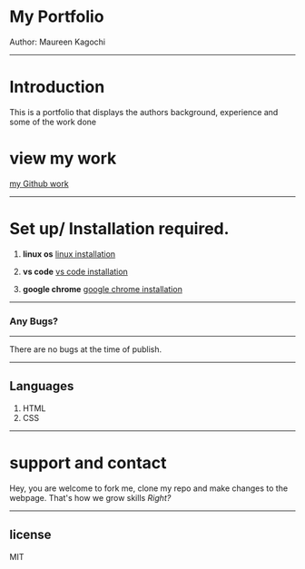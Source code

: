 # My Portfolio

Author: Maureen Kagochi

---

# Introduction

This is a portfolio that displays the authors background, experience and some of the work done

# view my work

[my Github work](https://github.com/kmaureen72/portfolio.git)

---

# Set up/ Installation required.

1. **linux os**
   [linux installation](https://ubuntu.com/server/docs/installation "click to learn how to install ubuntu 20.04")

2. **vs code** [vs code installation](https://linuxize.com/post/how-to-install-visual-studio-code-on-ubuntu-20-04/ "click to learn how to install vscode for ubuntu 20.04")

3. **google chrome** [google chrome installation](https://linuxways.net/ubuntu/how-to-install-google-chrome-on-ubuntu-20-04-lts/ "click to learn how to install chrome for ubuntu 20.04")

---

### **Any Bugs?**

---

There are no bugs at the time of publish.

---

## Languages

1.  HTML
2.  CSS

---

# support and contact

Hey, you are welcome to fork me, clone my repo and make changes to the webpage. That's how we grow skills
_Right?_

---

## license

MIT
